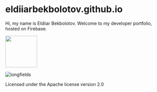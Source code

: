 # eldiiarbekbolotov.github.io

<p>Hi, my name is Eldiiar Bekbolotov. Welcome to my developer portfolio, hosted on Firebase.</p>

<img src='https://avatars.githubusercontent.com/u/75341047?s=96&v=4' style='height:100px'>

<p align="left"> <img src="https://komarev.com/ghpvc/?username=longfields&label=Profile%20views&color=0e75b6&style=flat" alt="longfields" /> </p>

<p>Licensed under the Apache license version 2.0</p>
